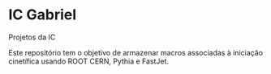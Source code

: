 # IC Gabriel
 Projetos da IC


Este repositório tem o objetivo de armazenar macros associadas à iniciação cinetífica usando ROOT CERN, Pythia e FastJet.

